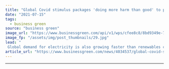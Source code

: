 ```yaml
---
title: "Global Covid stimulus packages 'doing more harm than good' to planet, researchers warn"
date: "2021-07-15"
tags: 
  - business green
source: "business green"
image_url: "https://www.businessgreen.com/api/v1/wps/cfee8c8/8bd9349e-7189-4bd1-abb2-eee31f3fdea5/3/iw-climate-change-004-185x114.jpg"
image_fp: "/assets/img/post_thumbnails/29.jpg"
lead: "
 Global demand for electricity is also growing faster than renewables capacity post-pandemic, opening the door to more fossil fuel energy in many parts of the world ..."
article_url: "https://www.businessgreen.com/news/4034537/global-covid-stimulus-packages-doing-harm-planet-researchers-warn"
---
```


---
